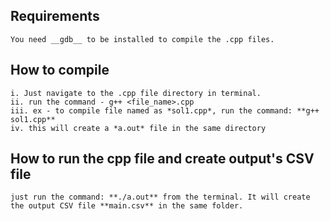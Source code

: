 ## Requirements
    You need __gdb__ to be installed to compile the .cpp files.
    
## How to compile
    i. Just navigate to the .cpp file directory in terminal.
    ii. run the command - g++ <file_name>.cpp
    iii. ex - to compile file named as *sol1.cpp*, run the command: **g++ sol1.cpp**
    iv. this will create a *a.out* file in the same directory
    
## How to run the cpp file and create output's CSV file
    just run the command: **./a.out** from the terminal. It will create the output CSV file **main.csv** in the same folder.
    
